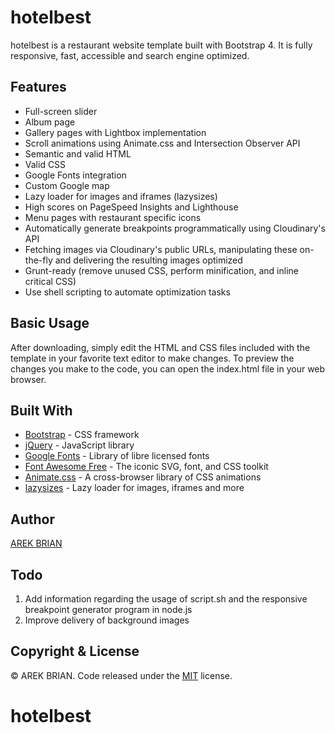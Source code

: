# hotelbest
hotelbest is a restaurant website template built with Bootstrap 4. It is fully responsive, fast, accessible and search engine optimized.

## Features

* Full-screen slider
* Album page
* Gallery pages with Lightbox implementation
* Scroll animations using Animate.css and Intersection Observer API
* Semantic and valid HTML
* Valid CSS
* Google Fonts integration
* Custom Google map
* Lazy loader for images and iframes (lazysizes)
* High scores on PageSpeed Insights and Lighthouse
* Menu pages with restaurant specific icons
* Automatically generate breakpoints programmatically using Cloudinary's API
* Fetching images via Cloudinary's public URLs, manipulating these on-the-fly and delivering the resulting images optimized
* Grunt-ready (remove unused CSS, perform minification, and inline critical CSS)
* Use shell scripting to automate optimization tasks

## Basic Usage

After downloading, simply edit the HTML and CSS files included with the template in your favorite text editor to make changes. To preview the changes you make to the code, you can open the index.html file in your web browser.

## Built With

* [Bootstrap](https://github.com/twbs/bootstrap) - CSS framework
* [jQuery](https://github.com/jquery/jquery) - JavaScript library
* [Google Fonts](https://github.com/google/fonts) - Library of libre licensed fonts
* [Font Awesome Free](https://github.com/FortAwesome/Font-Awesome) - The iconic SVG, font, and CSS toolkit
* [Animate.css](https://github.com/daneden/animate.css) - A cross-browser library of CSS animations
* [lazysizes](https://github.com/aFarkas/lazysizes) - Lazy loader for images, iframes and more

## Author

[AREK BRIAN ](https://arekbrian.github.io/)

## Todo
1. Add information regarding the usage of script.sh and the responsive breakpoint generator program in node.js
2. Improve delivery of background images

## Copyright &amp; License

&copy; <script type="text/javascript">var year = new Date();document.write(year.getFullYear());</script>
 AREK BRIAN. Code released under the [MIT](LICENSE) license.
# hotelbest